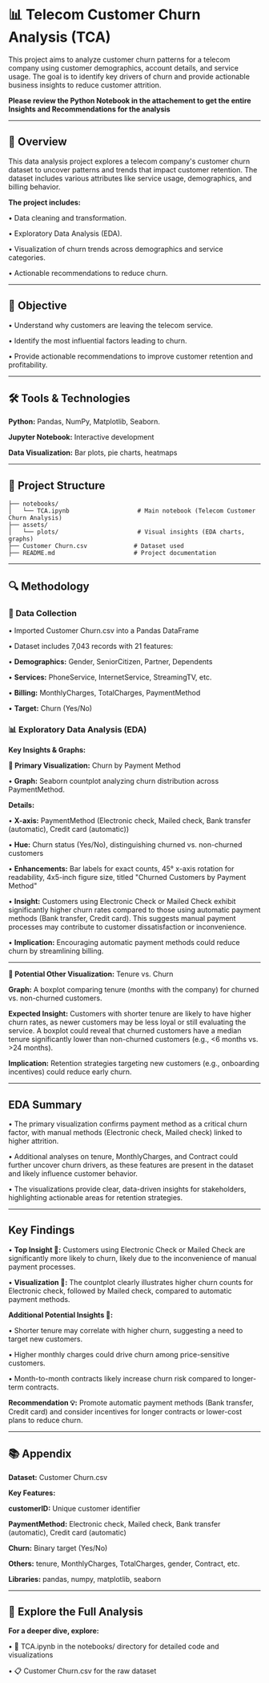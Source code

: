 # 📊 Telecom Customer Churn Analysis (TCA)

This project aims to analyze customer churn patterns for a telecom company using customer demographics, account details, and service usage. The goal is to identify key drivers of churn and provide actionable business insights to reduce customer attrition.

**Please review the Python Notebook in the attachement to get the entire Insights and Recommendations for the analysis**

---
## 📌 Overview

This data analysis project explores a telecom company's customer churn dataset to uncover patterns and trends that impact customer retention. The dataset includes various attributes like service usage, demographics, and billing behavior.

**The project includes:**

• Data cleaning and transformation.

• Exploratory Data Analysis (EDA).

• Visualization of churn trends across demographics and service categories.

• Actionable recommendations to reduce churn.

---
## 🎯 Objective

• Understand why customers are leaving the telecom service.

• Identify the most influential factors leading to churn.

• Provide actionable recommendations to improve customer retention and profitability.

---
## 🛠️ Tools & Technologies

**Python:** Pandas, NumPy, Matplotlib, Seaborn.

**Jupyter Notebook:** Interactive development

**Data Visualization:** Bar plots, pie charts, heatmaps

---
## 📂 Project Structure

```
├── notebooks/
│   └── TCA.ipynb                   # Main notebook (Telecom Customer Churn Analysis)
├── assets/
│   └── plots/                      # Visual insights (EDA charts, graphs)
├── Customer Churn.csv             # Dataset used
├── README.md                      # Project documentation
```

---
## 🔍 Methodology

### **🧹 Data Collection**

• Imported Customer Churn.csv into a Pandas DataFrame

• Dataset includes 7,043 records with 21 features:

• **Demographics:** Gender, SeniorCitizen, Partner, Dependents

•  **Services:** PhoneService, InternetService, StreamingTV, etc.

• **Billing:** MonthlyCharges, TotalCharges, PaymentMethod
  
• **Target:** Churn (Yes/No)


### **📊 Exploratory Data Analysis (EDA)**

**Key Insights & Graphs:**

**🔑 Primary Visualization:** Churn by Payment Method

• **Graph:** Seaborn countplot analyzing churn distribution across PaymentMethod.

**Details:**

• **X-axis:** PaymentMethod (Electronic check, Mailed check, Bank transfer (automatic), Credit card (automatic))

• **Hue:** Churn status (Yes/No), distinguishing churned vs. non-churned customers

• **Enhancements:** Bar labels for exact counts, 45° x-axis rotation for readability, 4x5-inch figure size, titled "Churned Customers by Payment Method"

• **Insight:** Customers using Electronic Check or Mailed Check exhibit significantly higher churn rates compared to those using automatic payment methods (Bank transfer, Credit card). This suggests manual payment processes may contribute to customer dissatisfaction or inconvenience.

• **Implication:** Encouraging automatic payment methods could reduce churn by streamlining billing.

---

**🔐 Potential Other Visualization:** Tenure vs. Churn

**Graph:** A boxplot comparing tenure (months with the company) for churned vs. non-churned customers.

**Expected Insight:** Customers with shorter tenure are likely to have higher churn rates, as newer customers may be less loyal or still evaluating the service. A boxplot could reveal that churned customers have a median tenure significantly lower than non-churned customers (e.g., <6 months vs. >24 months).

**Implication:** Retention strategies targeting new customers (e.g., onboarding incentives) could reduce early churn.

---

## EDA Summary

• The primary visualization confirms payment method as a critical churn factor, with manual methods (Electronic check, Mailed check) linked to higher attrition.

• Additional analyses on tenure, MonthlyCharges, and Contract could further uncover churn drivers, as these features are present in the dataset and likely influence customer behavior.

• The visualizations provide clear, data-driven insights for stakeholders, highlighting actionable areas for retention strategies.

---
## Key Findings

• **Top Insight 🚨:** Customers using Electronic Check or Mailed Check are significantly more likely to churn, likely due to the inconvenience of manual payment processes.

• **Visualization 🎨:** The countplot clearly illustrates higher churn counts for Electronic check, followed by Mailed check, compared to automatic payment methods.

**Additional Potential Insights 🔎:**

• Shorter tenure may correlate with higher churn, suggesting a need to target new customers.

• Higher monthly charges could drive churn among price-sensitive customers.

• Month-to-month contracts likely increase churn risk compared to longer-term contracts.

**Recommendation 💡:** Promote automatic payment methods (Bank transfer, Credit card) and consider incentives for longer contracts or lower-cost plans to reduce churn.

---
## 📚 Appendix

**Dataset:** Customer Churn.csv

**Key Features:**

**customerID:** Unique customer identifier

**PaymentMethod:** Electronic check, Mailed check, Bank transfer (automatic), Credit card (automatic)

**Churn:** Binary target (Yes/No)

**Others:** tenure, MonthlyCharges, TotalCharges, gender, Contract, etc.

**Libraries:** pandas, numpy, matplotlib, seaborn

---
## 📄 Explore the Full Analysis
**For a deeper dive, explore:**

• 📓 TCA.ipynb in the notebooks/ directory for detailed code and visualizations

• 📋 Customer Churn.csv for the raw dataset
